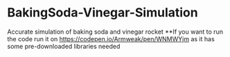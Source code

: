# BakingSoda-Vinegar-Simulation
Accurate simulation of baking soda and vinegar rocket **If you want to run the code run it on https://codepen.io/Armweak/pen/WNMWYjm as it has some pre-downloaded libraries needed
